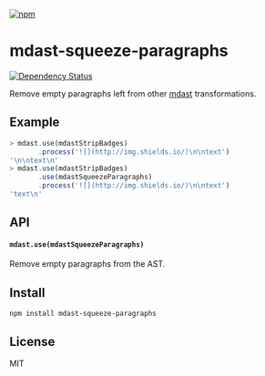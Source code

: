 [![npm](https://nodei.co/npm/mdast-squeeze-paragraphs.png)](https://npmjs.com/package/mdast-squeeze-paragraphs)

# mdast-squeeze-paragraphs

[![Dependency Status][david-badge]][david]

Remove empty paragraphs left from other [mdast](http://mdast.js.org) transformations.

[david]: https://david-dm.org/eush77/mdast-squeeze-paragraphs
[david-badge]: https://david-dm.org/eush77/mdast-squeeze-paragraphs.png

## Example

```js
> mdast.use(mdastStripBadges)
       .process('![](http://img.shields.io/)\n\ntext')
'\n\ntext\n'
> mdast.use(mdastStripBadges)
       .use(mdastSqueezeParagraphs)
       .process('![](http://img.shields.io/)\n\ntext')
'text\n'
```

## API

#### `mdast.use(mdastSqueezeParagraphs)`

Remove empty paragraphs from the AST.

## Install

```
npm install mdast-squeeze-paragraphs
```

## License

MIT
